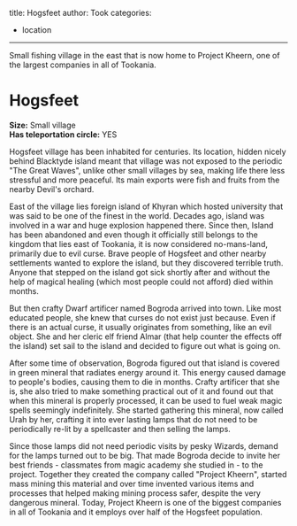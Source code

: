 title: Hogsfeet
author: Took
categories:
- location
---

Small fishing village in the east that is now home to Project Kheern, one of the largest companies in all of Tookania.

<!-- more -->

# Hogsfeet

**Size:** Small village  
**Has teleportation circle:** YES

Hogsfeet village has been inhabited for centuries. Its location, hidden nicely behind Blacktyde island meant that village was not exposed to the periodic "The Great Waves", unlike other small villages by sea, making life there less stressful and more peaceful. Its main exports were fish and fruits from the nearby Devil's orchard.

East of the village lies foreign island of Khyran which hosted university that was said to be one of the finest in the world. Decades ago, island was involved in a war and huge explosion happened there. Since then, Island has been abandoned and even though it officially still belongs to the kingdom that lies east of Tookania, it is now considered no-mans-land, primarily due to evil curse. Brave people of Hogsfeet and other nearby settlements wanted to explore the island, but they discovered terrible truth. Anyone that stepped on the island got sick shortly after and without the help of magical healing (which most people could not afford) died within months.

But then crafty Dwarf artificer named Bogroda arrived into town. Like most educated people, she knew that curses do not exist just because. Even if there is an actual curse, it usually originates from something, like an evil object. She and her cleric elf friend Almar (that help counter the effects off the island) set sail to the island and decided to figure out what is going on.

After some time of observation, Bogroda figured out that island is covered in green mineral that radiates energy around it. This energy caused damage to people's bodies, causing them to die in months. Crafty artificer that she is, she also tried to make something practical out of it and found out that when this mineral is properly processed, it can be used to fuel weak magic spells seemingly indefinitely. She started gathering this mineral, now called Urah by her, crafting it into ever lasting lamps that do not need to be periodically re-lit by a spellcaster and then selling the lamps. 

Since those lamps did not need periodic visits by pesky Wizards, demand for the lamps turned out to be big. That made Bogroda decide to invite her best friends - classmates from magic academy she studied in - to the project. Together they created the company called "Project Kheern", started mass mining this material and over time invented various items and processes that helped making mining process safer, despite the very dangerous mineral. Today, Project Kheern is one of the biggest companies in all of Tookania and it employs over half of the Hogsfeet population.